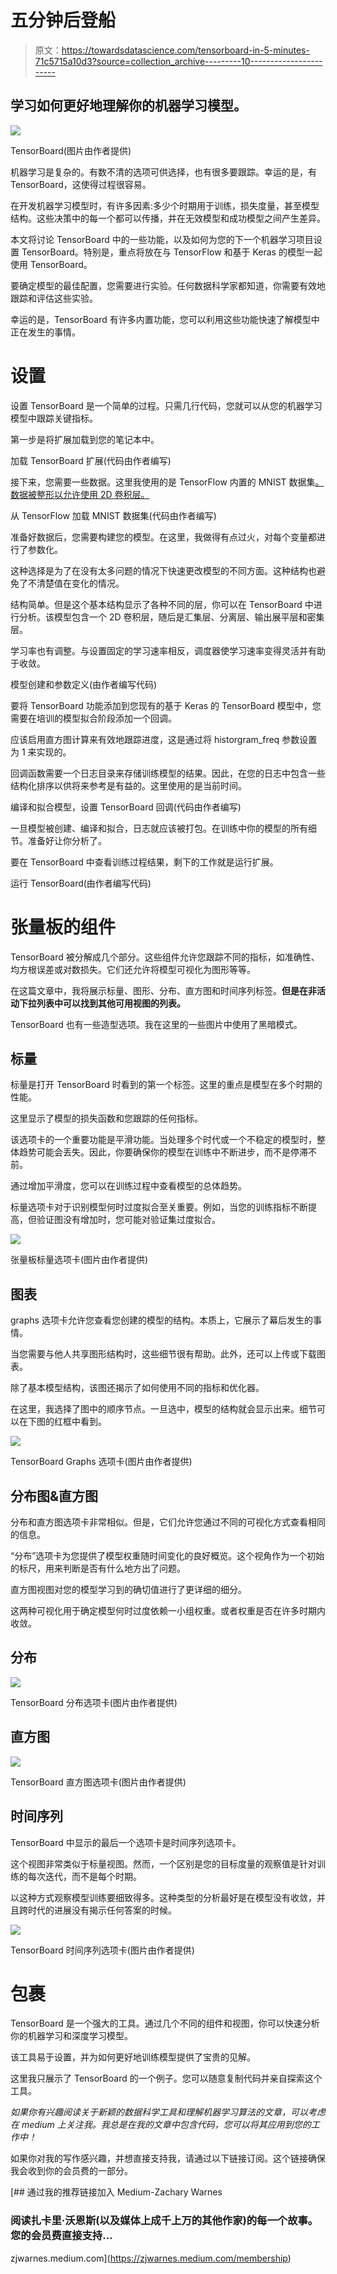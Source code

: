 # 五分钟后登船

> 原文：<https://towardsdatascience.com/tensorboard-in-5-minutes-71c5715a10d3?source=collection_archive---------10----------------------->

## 学习如何更好地理解你的机器学习模型。

![](img/21a56dbdc281dc57c3a15abe56fc2d12.png)

TensorBoard(图片由作者提供)

机器学习是复杂的。有数不清的选项可供选择，也有很多要跟踪。幸运的是，有 TensorBoard，这使得过程很容易。

在开发机器学习模型时，有许多因素:多少个时期用于训练，损失度量，甚至模型结构。这些决策中的每一个都可以传播，并在无效模型和成功模型之间产生差异。

本文将讨论 TensorBoard 中的一些功能，以及如何为您的下一个机器学习项目设置 TensorBoard。特别是，重点将放在与 TensorFlow 和基于 Keras 的模型一起使用 TensorBoard。

要确定模型的最佳配置，您需要进行实验。任何数据科学家都知道，你需要有效地跟踪和评估这些实验。

幸运的是，TensorBoard 有许多内置功能，您可以利用这些功能快速了解模型中正在发生的事情。

# 设置

设置 TensorBoard 是一个简单的过程。只需几行代码，您就可以从您的机器学习模型中跟踪关键指标。

第一步是将扩展加载到您的笔记本中。

加载 TensorBoard 扩展(代码由作者编写)

接下来，您需要一些数据。这里我使用的是 TensorFlow 内置的 MNIST 数据集[。数据被整形以允许使用 2D 卷积层。](https://www.tensorflow.org/datasets/catalog/mnist)

从 TensorFlow 加载 MNIST 数据集(代码由作者编写)

准备好数据后，您需要构建您的模型。在这里，我做得有点过火，对每个变量都进行了参数化。

这种选择是为了在没有太多问题的情况下快速更改模型的不同方面。这种结构也避免了不清楚值在变化的情况。

结构简单。但是这个基本结构显示了各种不同的层，你可以在 TensorBoard 中进行分析。该模型包含一个 2D 卷积层，随后是汇集层、分离层、输出展平层和密集层。

学习率也有调整。与设置固定的学习速率相反，调度器使学习速率变得灵活并有助于收敛。

模型创建和参数定义(由作者编写代码)

要将 TensorBoard 功能添加到您现有的基于 Keras 的 TensorBoard 模型中，您需要在培训的模型拟合阶段添加一个回调。

应该启用直方图计算来有效地跟踪进度，这是通过将 historgram_freq 参数设置为 1 来实现的。

回调函数需要一个日志目录来存储训练模型的结果。因此，在您的日志中包含一些结构化排序以供将来参考是有益的。这里使用的是当前时间。

编译和拟合模型，设置 TensorBoard 回调(代码由作者编写)

一旦模型被创建、编译和拟合，日志就应该被打包。在训练中你的模型的所有细节。准备好让你分析了。

要在 TensorBoard 中查看训练过程结果，剩下的工作就是运行扩展。

运行 TensorBoard(由作者编写代码)

# **张量板的组件**

TensorBoard 被分解成几个部分。这些组件允许您跟踪不同的指标，如准确性、均方根误差或对数损失。它们还允许将模型可视化为图形等等。

在这篇文章中，我将展示标量、图形、分布、直方图和时间序列标签。**但是在非活动下拉列表中可以找到其他可用视图的列表。**

TensorBoard 也有一些造型选项。我在这里的一些图片中使用了黑暗模式。

## **标量**

标量是打开 TensorBoard 时看到的第一个标签。这里的重点是模型在多个时期的性能。

这里显示了模型的损失函数和您跟踪的任何指标。

该选项卡的一个重要功能是平滑功能。当处理多个时代或一个不稳定的模型时，整体趋势可能会丢失。因此，你要确保你的模型在训练中不断进步，而不是停滞不前。

通过增加平滑度，您可以在训练过程中查看模型的总体趋势。

标量选项卡对于识别模型何时过度拟合至关重要。例如，当您的训练指标不断提高，但验证图没有增加时，您可能对验证集过度拟合。

![](img/dd1fced853fb76e7853c7af88b7c4934.png)

张量板标量选项卡(图片由作者提供)

## **图表**

graphs 选项卡允许您查看您创建的模型的结构。本质上，它展示了幕后发生的事情。

当您需要与他人共享图形结构时，这些细节很有帮助。此外，还可以上传或下载图表。

除了基本模型结构，该图还揭示了如何使用不同的指标和优化器。

在这里，我选择了图中的顺序节点。一旦选中，模型的结构就会显示出来。细节可以在下图的红框中看到。

![](img/4a8e0f1531c4173f5851280f24ed6fef.png)

TensorBoard Graphs 选项卡(图片由作者提供)

## **分布图&直方图**

分布和直方图选项卡非常相似。但是，它们允许您通过不同的可视化方式查看相同的信息。

“分布”选项卡为您提供了模型权重随时间变化的良好概览。这个视角作为一个初始的标尺，用来判断是否有什么地方出了问题。

直方图视图对您的模型学习到的确切值进行了更详细的细分。

这两种可视化用于确定模型何时过度依赖一小组权重。或者权重是否在许多时期内收敛。

## 分布

![](img/da179e8e7d6b601c5d71833ca181bae3.png)

TensorBoard 分布选项卡(图片由作者提供)

## **直方图**

![](img/4c4ba056f98a44b5e6ce139e1afd31b0.png)

TensorBoard 直方图选项卡(图片由作者提供)

## **时间序列**

TensorBoard 中显示的最后一个选项卡是时间序列选项卡。

这个视图非常类似于标量视图。然而，一个区别是您的目标度量的观察值是针对训练的每次迭代，而不是每个时期。

以这种方式观察模型训练要细致得多。这种类型的分析最好是在模型没有收敛，并且跨时代的进展没有揭示任何答案的时候。

![](img/2453a180c2411204064f5b754a29d85c.png)

TensorBoard 时间序列选项卡(图片由作者提供)

# 包裹

TensorBoard 是一个强大的工具。通过几个不同的组件和视图，你可以快速分析你的机器学习和深度学习模型。

该工具易于设置，并为如何更好地训练模型提供了宝贵的见解。

这里我只展示了 TensorBoard 的一个例子。您可以随意复制代码并亲自探索这个工具。

*如果你有兴趣阅读关于新颖的数据科学工具和理解机器学习算法的文章，可以考虑在 medium 上关注我。我总是在我的文章中包含代码，您可以将其应用到您的工作中！*

如果你对我的写作感兴趣，并想直接支持我，请通过以下链接订阅。这个链接确保我会收到你的会员费的一部分。

[](https://zjwarnes.medium.com/membership) [## 通过我的推荐链接加入 Medium-Zachary Warnes

### 阅读扎卡里·沃恩斯(以及媒体上成千上万的其他作家)的每一个故事。您的会员费直接支持…

zjwarnes.medium.com](https://zjwarnes.medium.com/membership)
